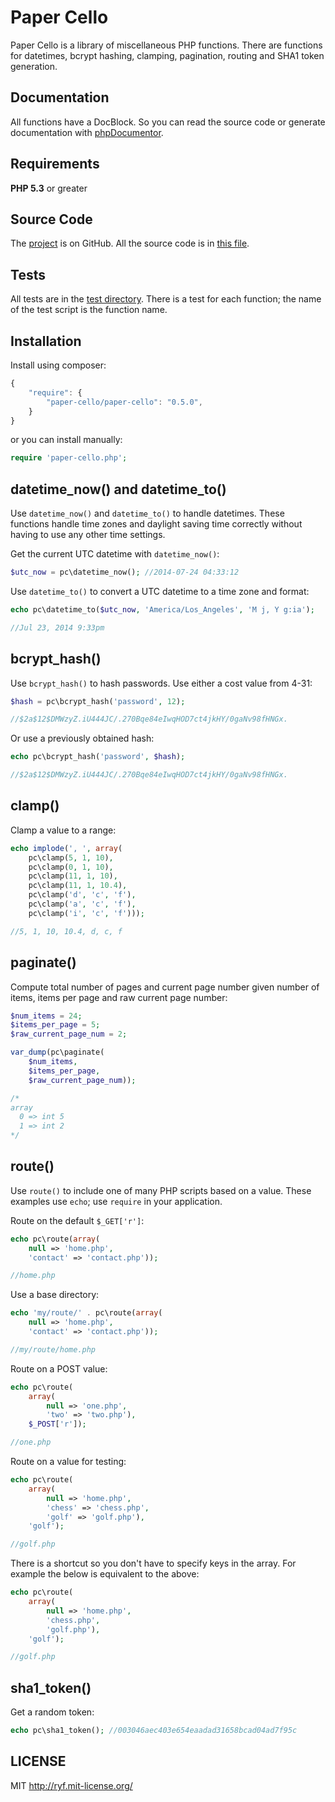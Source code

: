 # Paper Cello

Paper Cello is a library of miscellaneous PHP functions.
There are functions for datetimes, bcrypt hashing, clamping,
pagination, routing and SHA1 token generation.

## Documentation

All functions have a DocBlock. So you can read the source code or
generate documentation with [phpDocumentor](http://phpdoc.org/).

## Requirements

**PHP 5.3** or greater

## Source Code

The [project](https://github.com/al-codepone/paper-cello) is on GitHub.
All the source code is in [this file](https://github.com/al-codepone/paper-cello/blob/master/src/paper-cello.php).

## Tests

All tests are in the [test directory](https://github.com/al-codepone/paper-cello/tree/master/test).
There is a test for each function; the name of the test script is the function name.

## Installation

Install using composer:

```javascript
{
    "require": {
        "paper-cello/paper-cello": "0.5.0",
    }
}
```

or you can install manually:

```php
require 'paper-cello.php';
```

## datetime_now() and datetime_to()

Use `datetime_now()` and `datetime_to()` to handle datetimes.
These functions handle time zones and daylight saving time correctly
without having to use any other time settings.

Get the current UTC datetime with `datetime_now()`:

```php
$utc_now = pc\datetime_now(); //2014-07-24 04:33:12
```

Use `datetime_to()` to convert a UTC datetime to a time zone and format:

```php
echo pc\datetime_to($utc_now, 'America/Los_Angeles', 'M j, Y g:ia');

//Jul 23, 2014 9:33pm
```

## bcrypt_hash()

Use `bcrypt_hash()` to hash passwords.
Use either a cost value from 4-31:

```php
$hash = pc\bcrypt_hash('password', 12);

//$2a$12$DMWzyZ.iU444JC/.270Bqe84eIwqHOD7ct4jkHY/0gaNv98fHNGx.
```

Or use a previously obtained hash:

```php
echo pc\bcrypt_hash('password', $hash);

//$2a$12$DMWzyZ.iU444JC/.270Bqe84eIwqHOD7ct4jkHY/0gaNv98fHNGx.
```

## clamp()

Clamp a value to a range:

```php
echo implode(', ', array(
    pc\clamp(5, 1, 10),
    pc\clamp(0, 1, 10),
    pc\clamp(11, 1, 10),
    pc\clamp(11, 1, 10.4),
    pc\clamp('d', 'c', 'f'),
    pc\clamp('a', 'c', 'f'),
    pc\clamp('i', 'c', 'f')));

//5, 1, 10, 10.4, d, c, f
```

## paginate()

Compute total number of pages and current page number
given number of items, items per page and raw current page number:

```php
$num_items = 24;
$items_per_page = 5;
$raw_current_page_num = 2;

var_dump(pc\paginate(
    $num_items,
    $items_per_page,
    $raw_current_page_num));

/*
array
  0 => int 5
  1 => int 2
*/
```

## route()

Use `route()` to include one of many PHP scripts based on a value.
These examples use `echo`; use `require` in your application.

Route on the default `$_GET['r']`:

```php
echo pc\route(array(
    null => 'home.php',
    'contact' => 'contact.php'));

//home.php
```

Use a base directory:

```php
echo 'my/route/' . pc\route(array(
    null => 'home.php',
    'contact' => 'contact.php'));

//my/route/home.php
```

Route on a POST value:

```php
echo pc\route(
    array(
        null => 'one.php',
        'two' => 'two.php'),
    $_POST['r']);

//one.php
```

Route on a value for testing:

```php
echo pc\route(
    array(
        null => 'home.php',
        'chess' => 'chess.php',
        'golf' => 'golf.php'),
    'golf');

//golf.php
```

There is a shortcut so you don't have to
specify keys in the array. For example the
below is equivalent to the above:

```php
echo pc\route(
    array(
        null => 'home.php',
        'chess.php',
        'golf.php'),
    'golf');

//golf.php
```

## sha1_token()

Get a random token:

```php
echo pc\sha1_token(); //003046aec403e654eaadad31658bcad04ad7f95c
```

## LICENSE

MIT <http://ryf.mit-license.org/>
